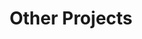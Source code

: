 ---
title: Other Projects
layout: collection
permalink: /demos/
collection: demos
author_profile: true
---